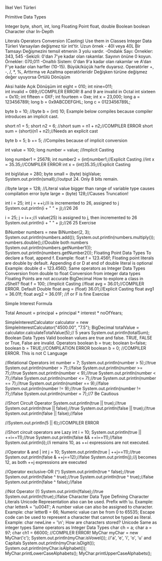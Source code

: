 İlkel Veri Türleri

Primitive Data Types

Integer
byte, short, int, long
Floating Point
float, double
Boolean
boolean
Character
char
In-Depth

Literals
Operators
Conversion (Casting)
Use them in Classes
Integer Data Türleri
Varsayılan değişmez tür int'tir. Uzun örnek - 40l veya 40L
Bir Tamsayı Değişmezini temsil etmenin 3 yolu vardır.
-Ondalık Sayı: Örnekler: 343, 545
-Sekizli: 0'dan 7'ye kadar olan rakamlar. Sayının önüne 0 koyun. Örnekler: 070,011
-Onaltılı Sistem: 0'dan 9'a kadar olan rakamlar ve A'dan F'ye kadar olan harfler (10-15). Büyük/küçük harfe duyarsız.
Operatörler +, -, /, *, %, Arttırma ve Azaltma operatörleridir
Değişken türüne değişmez değer uyuyorsa Örtülü Dönüşüm

Aksi halde Açık Dönüşüm
int eight = 010; 
int nine=011;  
int invalid = 089;//COMPILER ERROR! 8 and 9 are invalid in Octal
int sixteen = 0x10; 
int fifteen = 0XF; 
int fourteen = 0xe;
int x = 23,000;
long a = 123456789l; 
long b = 0x9ABCDEFGHL; 
long c = 0123456789L;

byte b = 10; //byte b = (int) 10; Example below compiles because compiler introduces an implicit cast.

short n1 = 5;
short n2 = 6;
//short sum = n1 + n2;//COMPILER ERROR
short sum = (short)(n1 + n2);//Needs an explicit cast

byte b = 5;
b += 5; //Compiles because of implicit conversion

int value = 100;
long number = value; //Implicit Casting

long number1 = 25678;
int number2 = (int)number1;//Explicit Casting
//int x = 35.35;//COMPILER ERROR
int x = (int)35.35;//Explicit Casting

int bigValue = 280;
byte small = (byte) bigValue;
System.out.println(small);//output 24. Only 8 bits remain.

//byte large = 128; //Literal value bigger than range of variable type causes compilation error
byte large = (byte) 128;//Causes Truncation!

int i = 25;
int j = ++i;//i is incremented to 26, assigned to j
System.out.println(i + " " + j);//26 26

i = 25;
j = i++;//i value(25) is assigned to j, then incremented to 26
System.out.println(i + " " + j);//26 25
Exercise

   BiNumber numbers = new BiNumber(2, 3);
   System.out.println(numbers.add());
   System.out.println(numbers.multiply());
   numbers.double();//Double both numbers 
   System.out.println(numbers.getNumber1());
   System.out.println(numbers.getNumber2());
Floating Point Data Types
To declare a float, append f. Example: float f = 123.456f;
Floating point literals are double by default.
Appending d or D at end of double literal is optional Example: double d = 123.456D;
Same operators as Integer Data Types
Conversion from double to float
Conversion from integer data types
Floating Points are not accurate
BigDecimal
How to explore a class in JShell?
float f = 100; //Implicit Casting 
//float avg = 36.01;//COMPILER ERROR. Default Double
float avg = (float) 36.01;//Explicit Casting
float avg1 = 36.01f;
float avg2 = 36.01F; //f or F is fine
Exercise

Simple Interest Formula

Total Amount = principal + principal * interest * noOfYears;

 SimpleInterestCalculator calculator = 
        new SimpleInterestCalculator("4500.00", "7.5");
 BigDecimal totalValue = 
        calculator.calculateTotalValue(5);// 5 years
 System.out.println(totalSum);
Boolean Data Types
Valid boolean values are true and false.
TRUE, FALSE or True, False are invalid.
Operators
boolean b = true; boolean b=false;
boolean b = TRUE;//COMPILATION ERROR
boolean b = 0; //COMPILER ERROR. This is not C Language

//Relational Operators
int number = 7;
System.out.println(number > 5);//true
System.out.println(number > 7);//false
System.out.println(number >= 7);//true
System.out.println(number < 9);//true
System.out.println(number < 7);//false
System.out.println(number <= 7);//true
System.out.println(number == 7);//true
System.out.println(number == 9);//false
System.out.println(number != 9);//true
System.out.println(number != 7);//false
System.out.println(number = 7);//7 Be Cautious

//Short Circult Operator
System.out.println(true || true);//true
System.out.println(true || false);//true
System.out.println(false || true);//true
System.out.println(false || false);//false

//System.out.println(5 || 6);//COMPILER ERROR

//Short circuit operators are Lazy 
int i = 10;
System.out.println(true || ++i==11);//true
System.out.println(false && ++i==11);//false
System.out.println(i);//i remains 10, as ++i expressions are not executed.

//Operator & and |
int j = 10;
System.out.println(true | ++j==11);//true
System.out.println(false & ++j==12);//false
System.out.println(j);//j becomes 12, as both ++j expressions are executed

//Operator exclusive-OR (^)
System.out.println(true ^ false);//true
System.out.println(false ^ true);//true
System.out.println(true ^ true);//false
System.out.println(false ^ false);//false

//Not Operator (!)
System.out.println(!false);//true
System.out.println(!true);//false
Character Data Type
Defining Character Literals
Unicode Representation also can be used. Prefix with \u. Example: char letterA = '\u0041';
A number value can also be assigned to character. Example: char letterB = 66; Numeric value can be from 0 to 65535;
Escape code can be used to represent a character that cannot be typed as literal. Example: char newLine = '\n';
How are characters stored?
Unicode
Same as integer types
Same operators as Integer Data Types
char ch = a;
char a = 97;
char ch1 = 66000; //COMPILER ERROR!
MyChar myChar = new MyChar('c');
System.out.println(myChar.isVowel());
        //'a', 'e', 'i', 'o', 'u' and Capitals
System.out.println(myChar.isDigit());
System.out.println(myChar.isAlphabet());
MyChar.printLowerCaseAlphabets();
MyChar.printUpperCaseAlphabets();